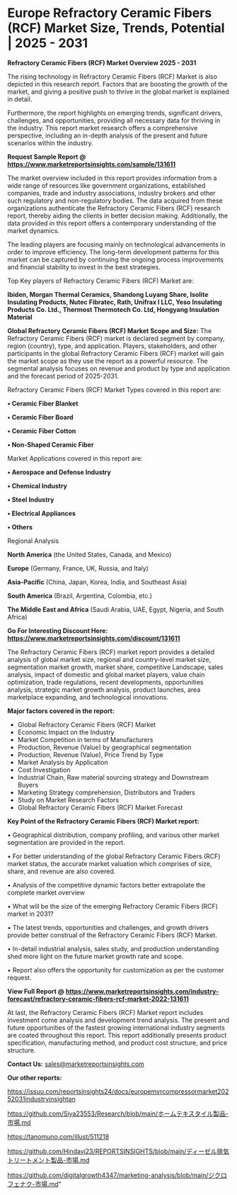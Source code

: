 # Europe Refractory Ceramic Fibers (RCF) Market Size, Trends, Potential | 2025 - 2031

<Strong> Refractory Ceramic Fibers (RCF) Market Overview 2025 - 2031</strong>

The rising technology in Refractory Ceramic Fibers (RCF) Market is also depicted in this research report. Factors that are boosting the growth of the market, and giving a positive push to thrive in the global market is explained in detail.

Furthermore, the report highlights on emerging trends, significant drivers, challenges, and opportunities, providing all necessary data for thriving in the industry. This report market research offers a comprehensive perspective, including an in-depth analysis of the present and future scenarios within the industry.

<strong>Request Sample Report @ <a href=https://www.marketreportsinsights.com/sample/131611>https://www.marketreportsinsights.com/sample/131611</a></strong>

The market overview included in this report provides information from a wide range of resources like government organizations, established companies, trade and industry associations, industry brokers and other such regulatory and non-regulatory bodies. The data acquired from these organizations authenticate the Refractory Ceramic Fibers (RCF) research report, thereby aiding the clients in better decision making. Additionally, the data provided in this report offers a contemporary understanding of the market dynamics.

The leading players are focusing mainly on technological advancements in order to improve efficiency. The long-term development patterns for this market can be captured by continuing the ongoing process improvements and financial stability to invest in the best strategies.

Top Key players of Refractory Ceramic Fibers (RCF) Market are:

<strong>Ibiden, Morgan Thermal Ceramics, Shandong Luyang Share, Isolite Insulating Products, Nutec Fibratec, Rath, Unifrax I LLC, Yeso Insulating Products Co. Ltd., Thermost Thermotech Co. Ltd, Hongyang Insulation Material</strong>

<strong><b>Global Refractory Ceramic Fibers (RCF) Market Scope and Size:</b></strong>
The Refractory Ceramic Fibers (RCF) market is declared segment by company, region (country), type, and application. Players, stakeholders, and other participants in the global Refractory Ceramic Fibers (RCF) market will gain the market scope as they use the report as a powerful resource. The segmental analysis focuses on revenue and product by type and application and the forecast period of 2025-2031.

Refractory Ceramic Fibers (RCF) Market Types covered in this report are:

<strong>• Ceramic Fiber Blanket

• Ceramic Fiber Board

• Ceramic Fiber Cotton

• Non-Shaped Ceramic Fiber</strong>

Market Applications covered in this report are:

<strong>• Aerospace and Defense Industry

• Chemical Industry

• Steel Industry

• Electrical Appliances

• Others</strong> 

Regional Analysis

<strong>North America</strong> (the United States, Canada, and Mexico)

<strong>Europe</strong> (Germany, France, UK, Russia, and Italy)

<strong>Asia-Pacific</strong> (China, Japan, Korea, India, and Southeast Asia)

<strong>South America</strong> (Brazil, Argentina, Colombia, etc.)

<strong>The Middle East and Africa</strong> (Saudi Arabia, UAE, Egypt, Nigeria, and South Africa)

<strong>Go For Interesting Discount Here: <a href=https://www.marketreportsinsights.com/discount/131611>https://www.marketreportsinsights.com/discount/131611</a></strong>

The Refractory Ceramic Fibers (RCF) market report provides a detailed analysis of global market size, regional and country-level market size, segmentation market growth, market share, competitive Landscape, sales analysis, impact of domestic and global market players, value chain optimization, trade regulations, recent developments, opportunities analysis, strategic market growth analysis, product launches, area marketplace expanding, and technological innovations.

<strong><b>Major factors covered in the report:</b></strong>
<ul>
  <li>Global Refractory Ceramic Fibers (RCF) Market </li>
  <li>Economic Impact on the Industry</li>
  <li>Market Competition in terms of Manufacturers</li>
  <li>Production, Revenue (Value) by geographical segmentation</li>
  <li>Production, Revenue (Value), Price Trend by Type</li>
  <li>Market Analysis by Application</li>
  <li>Cost Investigation</li>
  <li>Industrial Chain, Raw material sourcing strategy and Downstream Buyers</li>
  <li>Marketing Strategy comprehension, Distributors and Traders</li>
  <li>Study on Market Research Factors</li>
  <li>Global Refractory Ceramic Fibers (RCF) Market Forecast</li>
</ul>

<strong><b>Key Point of the Refractory Ceramic Fibers (RCF) Market report:</b></strong>

• Geographical distribution, company profiling, and various other market segmentation are provided in the report.

• For better understanding of the global Refractory Ceramic Fibers (RCF) market status, the accurate market valuation which comprises of size, share, and revenue are also covered.

• Analysis of the competitive dynamic factors better extrapolate the complete market overview

• What will be the size of the emerging Refractory Ceramic Fibers (RCF) market in 2031?

• The latest trends, opportunities and challenges, and growth drivers provide better construal of the Refractory Ceramic Fibers (RCF) Market.

• In-detail industrial analysis, sales study, and production understanding shed more light on the future market growth rate and scope.

• Report also offers the opportunity for customization as per the customer request.

<strong><b>View Full Report @ <a href=https://www.marketreportsinsights.com/industry-forecast/refractory-ceramic-fibers-rcf-market-2022-131611>https://www.marketreportsinsights.com/industry-forecast/refractory-ceramic-fibers-rcf-market-2022-131611</a></b></strong>


At last, the Refractory Ceramic Fibers (RCF) Market report includes investment come analysis and development trend analysis. The present and future opportunities of the fastest growing international industry segments are coated throughout this report. This report additionally presents product specification, manufacturing method, and product cost structure, and price structure.

<strong>Contact Us:</strong>
sales@marketreportsinsights.com

<strong>Our other reports:</strong>

<a href=https://issuu.com/reportsinsights24/docs/europemvrcompressormarket20252031industryinsightan>https://issuu.com/reportsinsights24/docs/europemvrcompressormarket20252031industryinsightan</a>

<a href=https://github.com/Siya23553/Research/blob/main/ホームテキスタイル製品-市場.md>https://github.com/Siya23553/Research/blob/main/ホームテキスタイル製品-市場.md</a>

<a href=https://tanomuno.com/illust/511218>https://tanomuno.com/illust/511218</a>

<a href=https://github.com/Hindavi23/REPORTSINSIGHTS/blob/main/ディーゼル排気トリートメント製品-市場.md>https://github.com/Hindavi23/REPORTSINSIGHTS/blob/main/ディーゼル排気トリートメント製品-市場.md</a>

<a href=https://github.com/digitalgrowth4347/marketing-analysis/blob/main/ジクロフェナク-市場.md>https://github.com/digitalgrowth4347/marketing-analysis/blob/main/ジクロフェナク-市場.md</a>"
